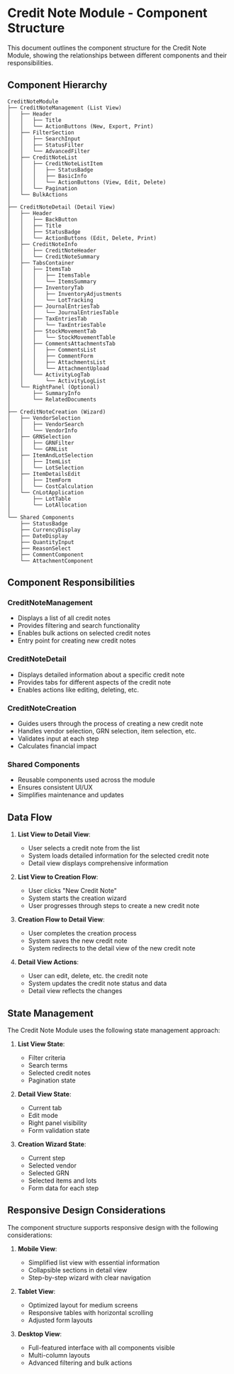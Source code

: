 # Credit Note Module - Component Structure

This document outlines the component structure for the Credit Note Module, showing the relationships between different components and their responsibilities.

## Component Hierarchy

```
CreditNoteModule
├── CreditNoteManagement (List View)
│   ├── Header
│   │   ├── Title
│   │   └── ActionButtons (New, Export, Print)
│   ├── FilterSection
│   │   ├── SearchInput
│   │   ├── StatusFilter
│   │   └── AdvancedFilter
│   ├── CreditNoteList
│   │   ├── CreditNoteListItem
│   │   │   ├── StatusBadge
│   │   │   ├── BasicInfo
│   │   │   └── ActionButtons (View, Edit, Delete)
│   │   └── Pagination
│   └── BulkActions
│
├── CreditNoteDetail (Detail View)
│   ├── Header
│   │   ├── BackButton
│   │   ├── Title
│   │   ├── StatusBadge
│   │   └── ActionButtons (Edit, Delete, Print)
│   ├── CreditNoteInfo
│   │   ├── CreditNoteHeader
│   │   └── CreditNoteSummary
│   ├── TabsContainer
│   │   ├── ItemsTab
│   │   │   ├── ItemsTable
│   │   │   └── ItemsSummary
│   │   ├── InventoryTab
│   │   │   ├── InventoryAdjustments
│   │   │   └── LotTracking
│   │   ├── JournalEntriesTab
│   │   │   └── JournalEntriesTable
│   │   ├── TaxEntriesTab
│   │   │   └── TaxEntriesTable
│   │   ├── StockMovementTab
│   │   │   └── StockMovementTable
│   │   ├── CommentsAttachmentsTab
│   │   │   ├── CommentsList
│   │   │   ├── CommentForm
│   │   │   ├── AttachmentsList
│   │   │   └── AttachmentUpload
│   │   └── ActivityLogTab
│   │       └── ActivityLogList
│   └── RightPanel (Optional)
│       ├── SummaryInfo
│       └── RelatedDocuments
│
├── CreditNoteCreation (Wizard)
│   ├── VendorSelection
│   │   ├── VendorSearch
│   │   └── VendorInfo
│   ├── GRNSelection
│   │   ├── GRNFilter
│   │   └── GRNList
│   ├── ItemAndLotSelection
│   │   ├── ItemList
│   │   └── LotSelection
│   ├── ItemDetailsEdit
│   │   ├── ItemForm
│   │   └── CostCalculation
│   └── CnLotApplication
│       ├── LotTable
│       └── LotAllocation
│
└── Shared Components
    ├── StatusBadge
    ├── CurrencyDisplay
    ├── DateDisplay
    ├── QuantityInput
    ├── ReasonSelect
    ├── CommentComponent
    └── AttachmentComponent
```

## Component Responsibilities

### CreditNoteManagement
- Displays a list of all credit notes
- Provides filtering and search functionality
- Enables bulk actions on selected credit notes
- Entry point for creating new credit notes

### CreditNoteDetail
- Displays detailed information about a specific credit note
- Provides tabs for different aspects of the credit note
- Enables actions like editing, deleting, etc.

### CreditNoteCreation
- Guides users through the process of creating a new credit note
- Handles vendor selection, GRN selection, item selection, etc.
- Validates input at each step
- Calculates financial impact

### Shared Components
- Reusable components used across the module
- Ensures consistent UI/UX
- Simplifies maintenance and updates

## Data Flow

1. **List View to Detail View**:
   - User selects a credit note from the list
   - System loads detailed information for the selected credit note
   - Detail view displays comprehensive information

2. **List View to Creation Flow**:
   - User clicks "New Credit Note"
   - System starts the creation wizard
   - User progresses through steps to create a new credit note

3. **Creation Flow to Detail View**:
   - User completes the creation process
   - System saves the new credit note
   - System redirects to the detail view of the new credit note

4. **Detail View Actions**:
   - User can edit, delete, etc. the credit note
   - System updates the credit note status and data
   - Detail view reflects the changes

## State Management

The Credit Note Module uses the following state management approach:

1. **List View State**:
   - Filter criteria
   - Search terms
   - Selected credit notes
   - Pagination state

2. **Detail View State**:
   - Current tab
   - Edit mode
   - Right panel visibility
   - Form validation state

3. **Creation Wizard State**:
   - Current step
   - Selected vendor
   - Selected GRN
   - Selected items and lots
   - Form data for each step

## Responsive Design Considerations

The component structure supports responsive design with the following considerations:

1. **Mobile View**:
   - Simplified list view with essential information
   - Collapsible sections in detail view
   - Step-by-step wizard with clear navigation

2. **Tablet View**:
   - Optimized layout for medium screens
   - Responsive tables with horizontal scrolling
   - Adjusted form layouts

3. **Desktop View**:
   - Full-featured interface with all components visible
   - Multi-column layouts
   - Advanced filtering and bulk actions 